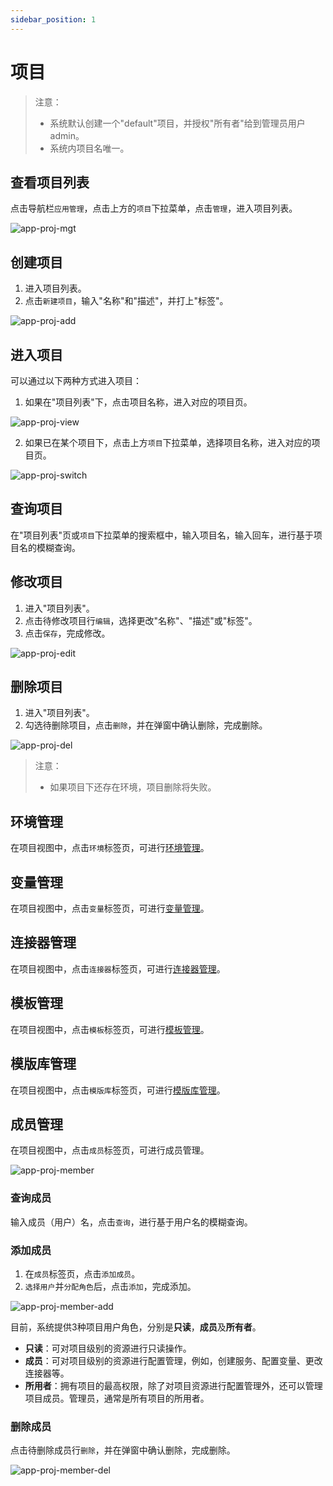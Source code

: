```yaml
---
sidebar_position: 1
---
```


# 项目

> 注意：
>
> - 系统默认创建一个"default"项目，并授权"所有者"给到管理员用户admin。
> - 系统内项目名唯一。

## 查看项目列表
点击导航栏`应用管理`，点击上方的`项目`下拉菜单，点击`管理`，进入项目列表。

![app-proj-mgt](/img/v0.4.0/application/project/app-proj-mgt.png)

## 创建项目

1. 进入项目列表。
2. 点击`新建项目`，输入"名称"和"描述"，并打上"标签"。

![app-proj-add](/img/v0.4.0/application/project/app-proj-add.png)

## 进入项目

可以通过以下两种方式进入项目：

1. 如果在"项目列表"下，点击项目名称，进入对应的项目页。

![app-proj-view](/img/v0.4.0/application/project/app-proj-view.png)

2. 如果已在某个项目下，点击上方`项目`下拉菜单，选择项目名称，进入对应的项目页。

![app-proj-switch](/img/v0.4.0/application/project/app-proj-switch.png)

## 查询项目

在"项目列表"页或`项目`下拉菜单的搜索框中，输入项目名，输入回车，进行基于项目名的模糊查询。

## 修改项目

1. 进入"项目列表"。
2. 点击待修改项目行`编辑`，选择更改"名称"、"描述"或"标签"。
3. 点击`保存`，完成修改。

![app-proj-edit](/img/v0.4.0/application/project/app-proj-edit.png)

## 删除项目

1. 进入"项目列表"。
2. 勾选待删除项目，点击`删除`，并在弹窗中确认删除，完成删除。

![app-proj-del](/img/v0.4.0/application/project/app-proj-del.png)

> 注意：
> - 如果项目下还存在环境，项目删除将失败。

## 环境管理

在项目视图中，点击`环境`标签页，可进行[环境管理](/application/environment)。

## 变量管理

在项目视图中，点击`变量`标签页，可进行[变量管理](/operation/variable)。

## 连接器管理

在项目视图中，点击`连接器`标签页，可进行[连接器管理](/operation/connector)。

## 模板管理

在项目视图中，点击`模板`标签页，可进行[模板管理](/operation/template)。

## 模版库管理

在项目视图中，点击`模版库`标签页，可进行[模版库管理](/operation/catalog)。

## 成员管理

在项目视图中，点击`成员`标签页，可进行成员管理。

![app-proj-member](/img/v0.4.0/application/project/app-proj-member.png)

### 查询成员

输入成员（用户）名，点击`查询`，进行基于用户名的模糊查询。

### 添加成员

1. 在`成员`标签页，点击`添加成员`。
2. `选择用户`并`分配角色`后，点击`添加`，完成添加。

![app-proj-member-add](/img/v0.4.0/application/project/app-proj-member-add.png)

目前，系统提供3种项目用户角色，分别是**只读**，**成员**及**所有者**。

- **只读**：可对项目级别的资源进行只读操作。
- **成员**：可对项目级别的资源进行配置管理，例如，创建服务、配置变量、更改连接器等。
- **所用者**：拥有项目的最高权限，除了对项目资源进行配置管理外，还可以管理项目成员。管理员，通常是所有项目的所用者。

### 删除成员

点击待删除成员行`删除`，并在弹窗中确认删除，完成删除。

![app-proj-member-del](/img/v0.4.0/application/project/app-proj-member-del.png)